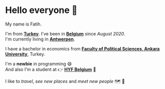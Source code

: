 # Hello everyone :wave:  

My name is Fatih.  

I'm from [**Turkey**](https://www.goturkey.com/).
I've been in [**Belgium**](https://www.belgium.be/en) since _August 2020_.  
I'm currently living in [**Antwerpen**](https://www.antwerpen.be/).  

I have a bachelor in economics from [**Faculty of Political Sciences, Ankara University**](http://www.politics.ankara.edu.tr/), Turkey.

I'm a **newbie** in programming :smile:  
And also I'm a student at :point_right: [**HYF Belgium**](https://hackyourfuture.be/) :star2:  

I like to _travel_, _see new places_ and _meet new people_ :world_map: :handshake:
